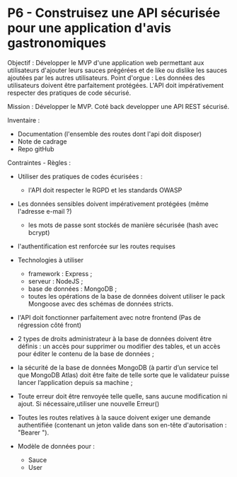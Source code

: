 # P6 - Construisez une API sécurisée pour une application d'avis gastronomiques

Objectif : Développer le MVP d'une application web permettant aux utilisateurs d'ajouter leurs sauces prégérées et de like ou dislike les sauces ajoutées par les autres utilisateurs.
Point d'orgue : Les données des utilisateurs doivent être parfaitement protégées. L'API doit impérativement respecter des pratiques de code sécurisé. 

Mission : Développer le MVP. Coté back developper une API REST sécurisé.

Inventaire :
- Documentation (l'ensemble des routes dont l'api doit disposer)
- Note de cadrage
- Repo gitHub

Contraintes - Règles :
- Utiliser des pratiques de codes écurisées :
    - l'API doit respecter le RGPD et les standards OWASP

- Les données sensibles doivent impérativement protégées (même l'adresse e-mail ?)
    - les mots de passe sont stockés de manière sécurisée (hash avec bcrypt)

- l'authentification est renforcée sur les routes requises

- Technologies à utiliser
    - framework : Express ;
    - serveur : NodeJS ;
    - base de données : MongoDB ;
    - toutes les opérations de la base de données doivent utiliser le pack Mongoose avec des schémas de données stricts.

- l'API doit fonctionner parfaitement avec notre frontend (Pas de régression côté front)

- 2 types de droits administrateur à la base de données doivent être définis : un accès pour supprimer ou modifier des tables, et un accès pour éditer le contenu de la base de données ;

- la sécurité de la base de données MongoDB (à partir d’un service tel que MongoDB Atlas) doit être faite de telle sorte que le validateur puisse lancer l’application depuis
sa machine ;

- Toute erreur doit être renvoyée telle quelle, sans aucune modification ni ajout. Si nécessaire,utiliser une nouvelle Erreur()

- Toutes les routes relatives à la sauce doivent exiger une demande authentifiée (contenant un jeton valide dans son en-tête d'autorisation : "Bearer <token>").

- Modèle de données pour :
    - Sauce
    - User

